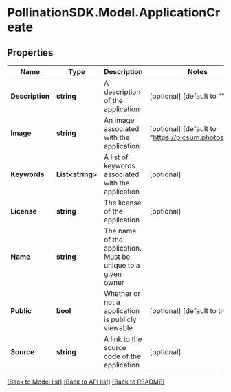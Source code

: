 
# PollinationSDK.Model.ApplicationCreate

## Properties

Name | Type | Description | Notes
------------ | ------------- | ------------- | -------------
**Description** | **string** | A description of the application | [optional] [default to ""]
**Image** | **string** | An image associated with the application | [optional] [default to "https://picsum.photos/400"]
**Keywords** | **List&lt;string&gt;** | A list of keywords associated with the application | [optional] 
**License** | **string** | The license of the application | [optional] 
**Name** | **string** | The name of the application. Must be unique to a given owner | 
**Public** | **bool** | Whether or not a application is publicly viewable | [optional] [default to true]
**Source** | **string** | A link to the source code of the application | [optional] 

[[Back to Model list]](../README.md#documentation-for-models)
[[Back to API list]](../README.md#documentation-for-api-endpoints)
[[Back to README]](../README.md)

